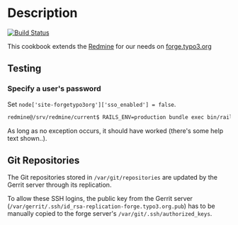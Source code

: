 Description
===========

[![Build Status](https://travis-ci.org/TYPO3-cookbooks/site-forgetypo3org.png)](https://travis-ci.org/TYPO3-cookbooks/site-forgetypo3org)

This cookbook extends the [Redmine](http://github.com/typo3-cookbooks/redmine) for our needs on [forge.typo3.org](http://forge.typo3.org)

## Testing

### Specify a user's password

Set `node['site-forgetypo3org']['sso_enabled'] = false`.

```bash
redmine@/srv/redmine/current$ RAILS_ENV=production bundle exec bin/rails runner 'u = User.find_by_login "my_username"; u.password, u.password_confirmation = "my_password"; u.save!'
```

As long as no exception occurs, it should have worked (there's some help text shown..).

## Git Repositories

The Git repositories stored in `/var/git/repositories` are updated by the Gerrit server through its replication.

To allow these SSH logins, the public key from the Gerrit server (`/var/gerrit/.ssh/id_rsa-replication-forge.typo3.org.pub`) has to be manually copied to the forge server's `/var/git/.ssh/authorized_keys`. 
